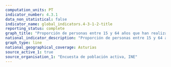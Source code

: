 ```yaml
---
computation_units: PT
indicator_number: 4.3.1
data_non_statistical: false
indicator_name: global_indicators.4-3-1-2-title
reporting_status: complete
graph_title: "Proporción de personas entre 15 y 64 años que han realizado estudios o formación en las últimas cuatro semanas"
national_indicator_description: "Proporción de personas entre 15 y 64 años que han realizado estudios o formación en las últimas cuatro semanas"
graph_type: line
national_geographical_coverage: Asturias
source_active_1: true
source_organisation_1: "Encuesta de población activa, INE"
---
```

